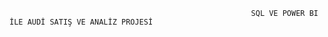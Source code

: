                                                           SQL VE POWER BI İLE AUDİ SATIŞ VE ANALİZ PROJESİ
